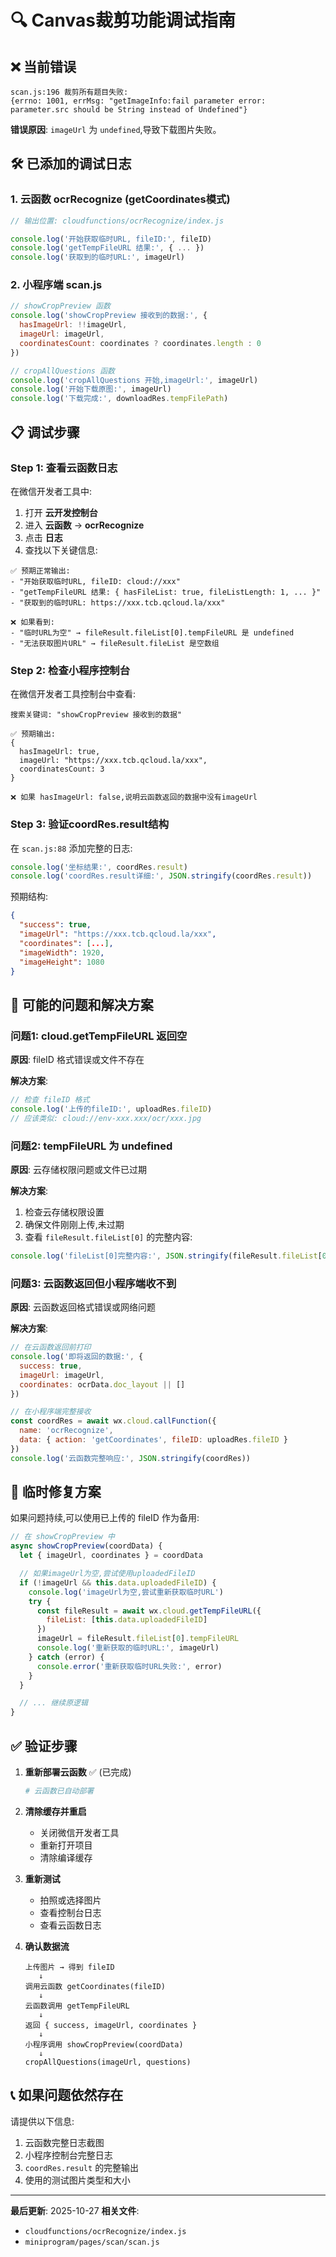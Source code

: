# 🔍 Canvas裁剪功能调试指南

## ❌ 当前错误

```
scan.js:196 裁剪所有题目失败:
{errno: 1001, errMsg: "getImageInfo:fail parameter error: parameter.src should be String instead of Undefined"}
```

**错误原因**: `imageUrl` 为 `undefined`,导致下载图片失败。

## 🛠️ 已添加的调试日志

### 1. 云函数 ocrRecognize (getCoordinates模式)

```javascript
// 输出位置: cloudfunctions/ocrRecognize/index.js

console.log('开始获取临时URL, fileID:', fileID)
console.log('getTempFileURL 结果:', { ... })
console.log('获取到的临时URL:', imageUrl)
```

### 2. 小程序端 scan.js

```javascript
// showCropPreview 函数
console.log('showCropPreview 接收到的数据:', {
  hasImageUrl: !!imageUrl,
  imageUrl: imageUrl,
  coordinatesCount: coordinates ? coordinates.length : 0
})

// cropAllQuestions 函数
console.log('cropAllQuestions 开始,imageUrl:', imageUrl)
console.log('开始下载原图:', imageUrl)
console.log('下载完成:', downloadRes.tempFilePath)
```

## 📋 调试步骤

### Step 1: 查看云函数日志

在微信开发者工具中:

1. 打开 **云开发控制台**
2. 进入 **云函数** → **ocrRecognize**
3. 点击 **日志**
4. 查找以下关键信息:

```
✅ 预期正常输出:
- "开始获取临时URL, fileID: cloud://xxx"
- "getTempFileURL 结果: { hasFileList: true, fileListLength: 1, ... }"
- "获取到的临时URL: https://xxx.tcb.qcloud.la/xxx"

❌ 如果看到:
- "临时URL为空" → fileResult.fileList[0].tempFileURL 是 undefined
- "无法获取图片URL" → fileResult.fileList 是空数组
```

### Step 2: 检查小程序控制台

在微信开发者工具控制台中查看:

```
搜索关键词: "showCropPreview 接收到的数据"

✅ 预期输出:
{
  hasImageUrl: true,
  imageUrl: "https://xxx.tcb.qcloud.la/xxx",
  coordinatesCount: 3
}

❌ 如果 hasImageUrl: false,说明云函数返回的数据中没有imageUrl
```

### Step 3: 验证coordRes.result结构

在 `scan.js:88` 添加完整的日志:

```javascript
console.log('坐标结果:', coordRes.result)
console.log('coordRes.result详细:', JSON.stringify(coordRes.result))
```

预期结构:
```json
{
  "success": true,
  "imageUrl": "https://xxx.tcb.qcloud.la/xxx",
  "coordinates": [...],
  "imageWidth": 1920,
  "imageHeight": 1080
}
```

## 🐛 可能的问题和解决方案

### 问题1: cloud.getTempFileURL 返回空

**原因**: fileID 格式错误或文件不存在

**解决方案**:
```javascript
// 检查 fileID 格式
console.log('上传的fileID:', uploadRes.fileID)
// 应该类似: cloud://env-xxx.xxx/ocr/xxx.jpg
```

### 问题2: tempFileURL 为 undefined

**原因**: 云存储权限问题或文件已过期

**解决方案**:
1. 检查云存储权限设置
2. 确保文件刚刚上传,未过期
3. 查看 `fileResult.fileList[0]` 的完整内容:

```javascript
console.log('fileList[0]完整内容:', JSON.stringify(fileResult.fileList[0]))
```

### 问题3: 云函数返回但小程序端收不到

**原因**: 云函数返回格式错误或网络问题

**解决方案**:
```javascript
// 在云函数返回前打印
console.log('即将返回的数据:', {
  success: true,
  imageUrl: imageUrl,
  coordinates: ocrData.doc_layout || []
})

// 在小程序端完整接收
const coordRes = await wx.cloud.callFunction({
  name: 'ocrRecognize',
  data: { action: 'getCoordinates', fileID: uploadRes.fileID }
})
console.log('云函数完整响应:', JSON.stringify(coordRes))
```

## 🔧 临时修复方案

如果问题持续,可以使用已上传的 fileID 作为备用:

```javascript
// 在 showCropPreview 中
async showCropPreview(coordData) {
  let { imageUrl, coordinates } = coordData

  // 如果imageUrl为空,尝试使用uploadedFileID
  if (!imageUrl && this.data.uploadedFileID) {
    console.log('imageUrl为空,尝试重新获取临时URL')
    try {
      const fileResult = await wx.cloud.getTempFileURL({
        fileList: [this.data.uploadedFileID]
      })
      imageUrl = fileResult.fileList[0].tempFileURL
      console.log('重新获取的临时URL:', imageUrl)
    } catch (error) {
      console.error('重新获取临时URL失败:', error)
    }
  }

  // ... 继续原逻辑
}
```

## ✅ 验证步骤

1. **重新部署云函数** ✅ (已完成)
   ```bash
   # 云函数已自动部署
   ```

2. **清除缓存并重启**
   - 关闭微信开发者工具
   - 重新打开项目
   - 清除编译缓存

3. **重新测试**
   - 拍照或选择图片
   - 查看控制台日志
   - 查看云函数日志

4. **确认数据流**
   ```
   上传图片 → 得到 fileID
      ↓
   调用云函数 getCoordinates(fileID)
      ↓
   云函数调用 getTempFileURL
      ↓
   返回 { success, imageUrl, coordinates }
      ↓
   小程序调用 showCropPreview(coordData)
      ↓
   cropAllQuestions(imageUrl, questions)
   ```

## 📞 如果问题依然存在

请提供以下信息:

1. 云函数完整日志截图
2. 小程序控制台完整日志
3. `coordRes.result` 的完整输出
4. 使用的测试图片类型和大小

---

**最后更新**: 2025-10-27
**相关文件**:
- `cloudfunctions/ocrRecognize/index.js`
- `miniprogram/pages/scan/scan.js`
